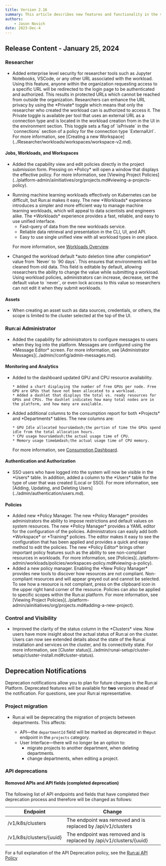 ```yaml
---
title: Version 2.16
summary: This article describes new features and functionality in the version.
authors:
    - Jason Novich
date: 2023-Dec-4
---
```


## Release Content - January 25, 2024

### Researcher

* <!--  DONE RUN-12597/RUN-12601	TW - Hide IDEs behind runai authentication -->Added enterprise level security for researcher tools such as Jupyter Notebooks, VSCode, or any other URL associated with the workload. Using this feature, anyone within the organization requesting access to a specific URL will be redirected to the login page to be authenticated and authorized. This results in protected URLs which cannot be reached from outside the organization. Researchers can enhance the URL privacy by using the *Private* toggle which means that only the researcher who created the workload can is authorized to access it. The Private toggle is available per tool that uses an external URL as a connection type and is located in the workload creation from in the UI in the environment section. This toggle sets a flag of `isPrivate` in the `connections` section of a policy for the connection type `ExternalUrl`. For more information, see [Creating a new Workspace](../Researcher/workloads/workspaces/workspace-v2.md).

#### Jobs, Workloads, and Workspaces

* <!-- DONE RUN-10859/RUN-10860 Presenting Policy in workloads creation forms (V2) -->Added the capability view and edit policies directly in the project submission form. Pressing on *Policy* will open a window that displays the effective policy. For more information, see [Viewing Project Policies](../platform-admin/aiinitiatives/org/projects.md#viewing-a-projects-policy).
<!-- The URLs addresses only viewing policies and not editing policies, I guess it is still work in porogress (let's also be consistent with the terms here and use "edit" like we use in the product and not "change") -->

* <!-- DONE RUN-12619/RUN-14041 Workloads - Reliable data in API and UI Workloads redesign-->Running machine learning workloads effectively on Kubernetes can be difficult, but Run:ai makes it easy. The new *Workloads* experience introduces a simpler and more efficient way to manage machine learning workloads, which will appeal to data scientists and engineers alike. The *Workloads* experience provides a fast, reliable, and easy to use unified interface.

    * Fast-query of data from the new workloads service.
    * Reliable data retrieval and presentation in the CLI, UI, and API.
    * Easy to use single unified view with all workload types in one place.

    For more information, see [Workloads Overview](../platform-admin/workloads/workload-overview.md).

* <!-- RUN-15456/RUN-15457 - Add a default auto deletion time after completion -->Changed the workload default *auto deletion time after completion* value from `Never` to `90 days`. This ensures that environments will be cleaned from old data. This field is editable by default, allowing researchers the ability to change the value while submitting a workload. Using workload policies, administrators can increase, decrease, set the default value to `never`, or even lock access to this value so researchers can not edit it when they submit workloads.

#### Assets

* When creating an asset such as data sources, credentials, or others, the scope is limited to the cluster selected at the top of the UI.

### Run:ai Administrator

* <!-- DONE RUN-13296/RUN-13299	TW - Administrator Messages - Doc gap, there is no page for settings.-->Added the capability for administrators to configure messages to users when they log into the platform. Messages are configured using the *Message Editor* screen. For more information, see [Administrator Messages](../admin//config/admin-messages.md).

#### Monitoring and Analytics

* <!-- DONE RUN-12658/RUN-14155	TW - Expose GPU health info  -->Added to the dashboard updated GPU and CPU resource availability.

      * Added a chart displaying the number of free GPUs per node. Free GPU are GPUs that have not been allocated to a workload.
      * Added a dashlet that displays the total vs. ready resources for GPUs and CPUs. The dashlet indicates how many total nodes are in the platform, and how many are available. 


* <!--  DONE RUN-14703 - Additional columns to consumption report -->Added additional columns to the consumption report for both *Projects* and *Departments* tables. The new columns are:
  
      * GPU Idle allocated hours&mdash;the portion of time the GPUs spend idle from the total allocation hours.
      * CPU usage hours&mdash;the actual usage time of CPU.
      * Memory usage time&mdash;the actual usage time of CPU memory.

    For more information, see [Consumption Dashboard](../platform-admin/performance/dashboard-analysis.md#consumption-dashboard).

#### Authentication and Authorization

* <!--  DONE RUN-13107/RUN-13108 - SSO users visibility-->SSO users who have logged into the system will now be visible in the *Users* table. In addition, added a column to the *Users* table for the type of user that was created (Local or SSO). For more information, see [Adding, Updating, and Deleting Users](../admin/authentication/users.md).

#### Policies

* <!--  DONE RUN-11125/RUN-11746	TW - Policy Sync - Catch all for the new policies pages and features. -->Added new *Policy Manager. The new *Policy Manager* provides administrators the ability to impose restrictions and default values on system resources. The new *Policy Manager* provides a YAML editor for the configuration of the policies. Administrators can easily add both *Workspace* or *Training* policies. The editor makes it easy to see the configuration that has been applied and provides a quick and easy method to edit the policies. The new *Policy Editor* brings other important policy features such as the ability to see non-compliant resources in workloads. For more information, see [Policies](../platform-admin/workloads/policies/workspaces-policy.md#viewing-a-policy).

* <!-- DONE RUN-9808/RUN-9810 - Show effective project policy from the UI -->Added a new policy manager. Enabling the *New Policy Manager* provides new tools to discover how resources are not compliant. Non-compliant resources and will appear greyed out and cannot be selected. To see how a resource is not compliant, press on the clipboard icon in the upper right hand corner of the resource. Policies can also be applied to specific scopes within the Run:ai platform. For more information, see [Viewing Project Policies](../platform-admin/aiinitiatives/org/projects.md#adding-a-new-project).

### Control and Visibility

* <!--  DONE RUN-7310/RUN-11951 Installation - Cluster visibility IMPROVE HERE!!! -->Improved the clarity of the status column in the *Clusters* view. Now users have more insight about the actual status of Run:ai on the cluster. Users can now see extended details about the state of the Run:ai installation and services on the cluster, and its connectivity state. For more information, see [Cluster status](../admin/runai-setup/cluster-setup/cluster-install.md#cluster-status).

<!-- DONE RUN-11787/RUN-11788 Support new Kubernetes and OpenShift releases

### Installation and Configuration

#### OpenShift Support

* Updated installation prerequisites. For more information, see [Kubernetes support matrix](../admin/runai-setup/cluster-setup/cluster-prerequisites.md#kubernetes-distribution). -->

## Deprecation Notifications

Deprecation notifications allow you to plan for future changes in the Run:ai Platform. Deprecated features will be available for **two** versions ahead of the notification. For questions, see your Run:ai representative.

### Project migration

* Run:ai will be deprecating the migration of projects between departments. This affects:
  
    * API&mdash;the `departmentId` field will be marked as deprecated in the`put` endpoint in the `projects` category.
    * User Interface&mdash;there will no longer be an option to:
        * migrate projects to another department, when deleting departments.
        * change departments, when editing a project.

### API deprecations

#### Removed APIs and API fields (completed deprecation) 

The following list of API endpoints and fields that have completed their deprecation process and therefore will be changed as follows:

| Endpoint | Change |
| -- | -- |
| /v1/k8s/clusters | The endpoint was removed and is replaced by /api/v1/clusters |
| /v1/k8s/clusters/{uuid} | The endpoint was removed and is replaced by /api/v1/clusters/{uuid} |

For a full explanation of the API Deprecation policy, see the [Run:ai API Policy](../developer/admin-rest-api/overview.md#api-lifecycle-and-deprecation)
